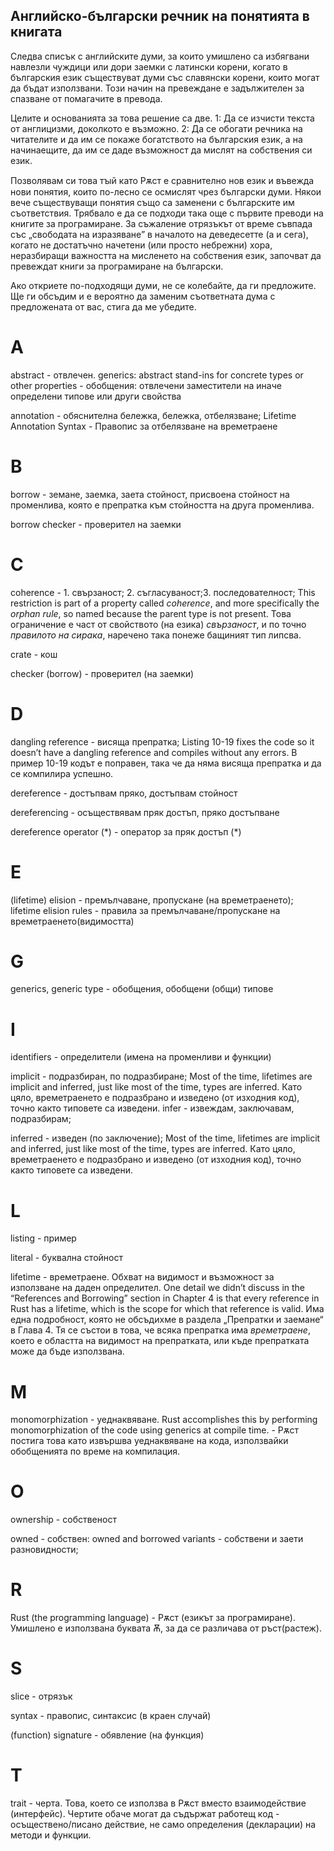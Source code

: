 ## Английско-български речник на понятията в книгата

Следва списък с английските думи, за които умишлено са избягвани навлезли
чуждици или дори заемки с латински корени, когато в българския език
съществуват думи със славянски корени, които могат да бъдат използвани. Този
начин на превеждане е задължителен за спазване от помагачите в превода.

Целите и основанията за това решение са две. 1: Да се изчисти текста от
англицизми, доколкото е възможно. 2: Да се обогати речника на читателите и да
им се покаже богатството на българския език, а на начинаещите, да им се даде
възможност да мислят на собствения си език.

Позволявам си това тꙑй като Рѫст е сравнително нов език и въвежда нови понятия,
които по-лесно се осмислят чрез български думи. Някои вече съществуващи понятия
също са заменени с българските им съответствия. Трябвало е да се подходи така
още с първите преводи на книгите за програмиране. За съжаление отрязъкът от
време съвпада със „свободата на изразяване” в началото на деведесетте (а и
сега), когато не достатъчно начетени (или просто небрежни) хора, неразбиращи
важността на мисленето на собствения език, започват да превеждат книги за
програмиране на български.

Ако откриете по-подходящи думи, не се колебайте, да ги предложите. Ще ги
обсъдим и е вероятно да заменим съответната дума с предложената от вас, стига да
ме убедите.

# A

abstract - отвлечен. generics: abstract stand-ins for concrete types or other
properties - обобщения: отвлечени заместители на иначе определени типове или
други свойства

annotation - обяснителна бележка, бележка, отбелязване; Lifetime Annotation Syntax - Правопис за отбелязване на времетраене

# B

borrow - земане, заемка, заета стойност, присвоена стойност на променлива, която е препратка към стойността на друга променлива.

borrow checker - проверител на заемки

# C
coherence - 1. свързаност; 2. съгласуваност;3. последователност;
This restriction is part of a property called *coherence*, and more specifically the *orphan rule*, so named because the parent type is not present.
Това ограничение е част от свойството (на езика) *свързаност*, и по точно *правилото на сирака*, наречено така понеже бащиният тип липсва.

crate - кош

checker (borrow) - проверител (на заемки)

# D

dangling reference - висяща препратка; Listing 10-19 fixes the code so it doesn’t have a dangling reference and compiles without any errors. В пример 10-19 кодът е поправен, така че да няма висяща препратка и да се компилира успешно.

dereference - достъпвам пряко, достъпвам стойност

dereferencing - осъществявам пряк достъп, пряко достъпване

dereference operator (\*) - оператор за пряк достъп (\*)

# Е

(lifetime) еlision - премълчаване, пропускане (на времетраенето); lifetime elision rules - правила за премълчаване/пропускане на времетраенето(видимостта)

# G

generics, generic type - обобщения, обобщени (общи) типове

# I

identifiers - определители (имена на променливи и функции)

implicit - подразбиран, по подразбиране; Most of the time, lifetimes are implicit and inferred, just like most of the time, types are inferred. Като цяло, времетраенето е подразбрано и изведено (от изходния код), точно както типовете са изведени.
infer - извеждам, заключавам, подразбирам;

inferred - изведен (по заключение); Most of the time, lifetimes are implicit and inferred, just like most of the time, types are inferred. Като цяло, времетраенето е подразбрано и изведено (от изходния код), точно както типовете са изведени.

# L
listing - пример

literal - буквална стойност

lifetime - времетраене. Обхват на видимост и възможност за използване на даден
определител. One detail we didn’t discuss in the “References and Borrowing”
section in Chapter 4 is that every reference in Rust has a lifetime, which is
the scope for which that reference is valid.  Има една подробност, която не
обсъдихме в раздела „Препратки и заемане“ в Глава 4. Тя се състои в това, че
всяка препратка има *времетраене*, което е областта на видимост на препратката,
или къде препратката може да бъде използвана.

# М

monomorphization - уеднаквяване. Rust accomplishes this by performing monomorphization of the code using generics at compile time. - Рѫст постига това като извършва уеднаквяване на кода, използвайки обобщенията по време на компилация.


# O
ownership - собственост

owned - собствен: owned and borrowed variants - собствени и заети разновидности;

# R

Rust (the programming language) - Рѫст (езикът за програмиране). Умишлено е
използвана буквата Ѫ, за да се различава от ръст(растеж).


# S

slice - отрязък

syntax - правопис, синтаксис (в краен случай)

(function) signature - обявление (на функция)


# T

trait - черта. Това, което се използва в Рѫст вместо взаимодействие
(интерфейс). Чертите обаче могат да съдържат работещ код - осъществено/писано
действие, не само определения (декларации) на методи и функции.
